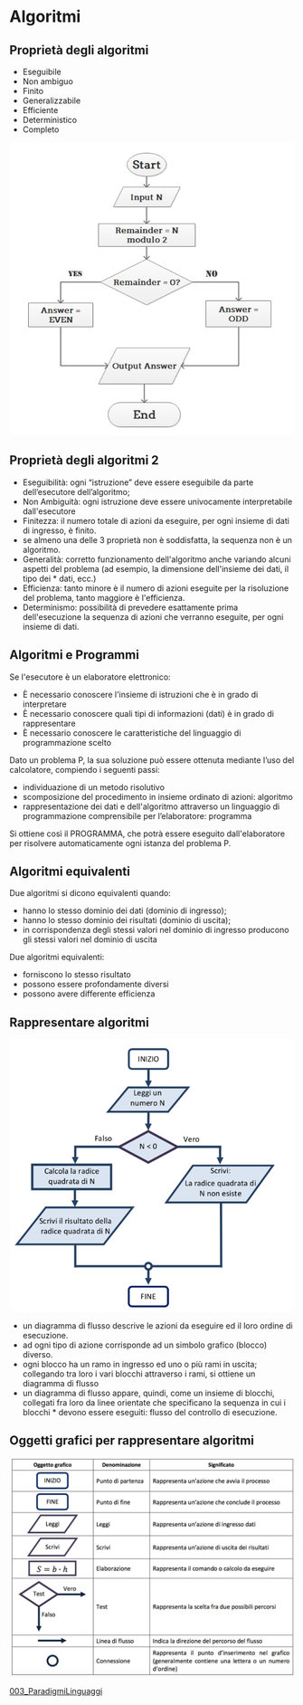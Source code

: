 # Algoritmi

## Proprietà degli algoritmi

* Eseguibile
* Non ambiguo
* Finito
* Generalizzabile
* Efficiente
* Deterministico
* Completo

![algoritmo](img/algoritmo.png)

## Proprietà degli algoritmi 2

* Eseguibilità: ogni “istruzione” deve essere eseguibile da parte dell’esecutore dell’algoritmo;
* Non Ambiguità: ogni istruzione deve essere univocamente interpretabile dall'esecutore
* Finitezza: il numero totale di azioni da eseguire, per ogni insieme di dati di ingresso, è finito.
* se almeno una delle 3 proprietà non è soddisfatta, la sequenza non è un algoritmo.
* Generalità: corretto funzionamento dell'algoritmo anche variando alcuni aspetti del problema (ad esempio, la dimensione dell'insieme dei dati, il tipo dei * dati, ecc.)
* Efficienza: tanto minore è il numero di azioni eseguite per la risoluzione del problema, tanto maggiore è l'efficienza.
* Determinismo: possibilità di prevedere esattamente prima dell'esecuzione la sequenza di azioni che verranno eseguite, per ogni insieme di dati.

## Algoritmi e Programmi

Se l'esecutore è un elaboratore elettronico:

* È necessario conoscere l'insieme di istruzioni che è in grado di interpretare
* È necessario conoscere quali tipi di informazioni (dati) è in grado di rappresentare
* È necessario conoscere le caratteristiche del linguaggio di programmazione scelto

Dato un problema P, la sua soluzione può essere ottenuta mediante l’uso del calcolatore, compiendo i seguenti passi:

* individuazione di un metodo risolutivo
* scomposizione del procedimento in insieme ordinato di azioni: algoritmo
* rappresentazione dei dati e dell'algoritmo attraverso un linguaggio di programmazione comprensibile per l’elaboratore: programma

Si ottiene così il PROGRAMMA, che potrà essere eseguito dall'elaboratore per risolvere automaticamente ogni istanza del problema P.

## Algoritmi equivalenti

Due algoritmi si dicono equivalenti quando:

* hanno lo stesso dominio dei dati (dominio di ingresso);
* hanno lo stesso dominio dei risultati (dominio di uscita);
* in corrispondenza degli stessi valori nel dominio di ingresso producono gli stessi valori nel dominio di uscita

Due algoritmi equivalenti:

* forniscono lo stesso risultato
* possono essere profondamente diversi
* possono avere differente efficienza

## Rappresentare algoritmi

![diagramma_flusso](img/diagramma_flusso.png)

* un diagramma di flusso descrive le azioni da eseguire ed il loro ordine di esecuzione.
* ad ogni tipo di azione corrisponde ad un simbolo grafico (blocco) diverso.
* ogni blocco ha un ramo in ingresso ed uno o più rami in uscita; collegando tra loro i vari blocchi attraverso i rami, si ottiene un diagramma di flusso
* un diagramma di flusso appare, quindi, come un insieme di blocchi, collegati fra loro da linee orientate che specificano la sequenza in cui i blocchi * devono essere eseguiti: flusso del controllo di esecuzione.

## Oggetti grafici per rappresentare algoritmi

![diagrammi flusso](img/diagrammi_flusso1.jpg)


[003_ParadigmiLinguaggi](003_ParadigmiLinguaggi.md)
